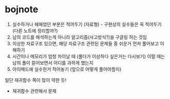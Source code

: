 # bojnote

1. 실수하거나 헤매었던 부분은 적어두기 (자료형) - 구현상의 실수들은 꼭 적어두기 (다른 노트에 정리할까?)
2. 남의 코드를 해석하는게 아니라 알고리즘(사고방식?)을 구글링 하는 것임
3. 이상한 자료구조 있으면, 해당 자료구조 관련된 문제들 중 쉬운거 먼저 풀어보고 이해하기
4. 시간이나 메모리가 엄청 차이날 때 (풀다가 이상하다 싶은거는 다시보기)
   이럴 때는 남의 풀이 뜯어보면서 어디를 과하게 했는지 
5. 아이패드에 실수한거 적어놓기 (앞으로 어떻게 풀어야할지)

일단 재귀함수 쪽이 많이 약한 듯!
- 재귀함수 관련해서 문제 
